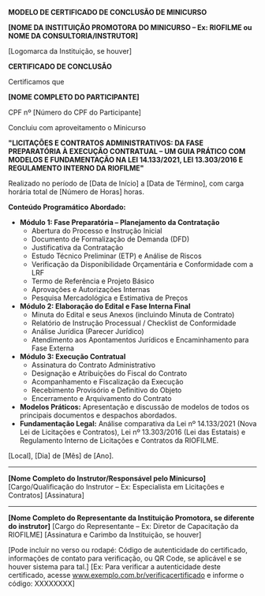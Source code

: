 **MODELO DE CERTIFICADO DE CONCLUSÃO DE MINICURSO**

**[NOME DA INSTITUIÇÃO PROMOTORA DO MINICURSO – Ex: RIOFILME ou NOME DA CONSULTORIA/INSTRUTOR]**

[Logomarca da Instituição, se houver]

**CERTIFICADO DE CONCLUSÃO**

Certificamos que

**[NOME COMPLETO DO PARTICIPANTE]**

CPF nº [Número do CPF do Participante]

Concluiu com aproveitamento o Minicurso

**"LICITAÇÕES E CONTRATOS ADMINISTRATIVOS: DA FASE PREPARATÓRIA À EXECUÇÃO CONTRATUAL – UM GUIA PRÁTICO COM MODELOS E FUNDAMENTAÇÃO NA LEI 14.133/2021, LEI 13.303/2016 E REGULAMENTO INTERNO DA RIOFILME"**

Realizado no período de [Data de Início] a [Data de Término],
com carga horária total de [Número de Horas] horas.

**Conteúdo Programático Abordado:**

*   **Módulo 1: Fase Preparatória – Planejamento da Contratação**
    *   Abertura do Processo e Instrução Inicial
    *   Documento de Formalização de Demanda (DFD)
    *   Justificativa da Contratação
    *   Estudo Técnico Preliminar (ETP) e Análise de Riscos
    *   Verificação da Disponibilidade Orçamentária e Conformidade com a LRF
    *   Termo de Referência e Projeto Básico
    *   Aprovações e Autorizações Internas
    *   Pesquisa Mercadológica e Estimativa de Preços
*   **Módulo 2: Elaboração do Edital e Fase Interna Final**
    *   Minuta do Edital e seus Anexos (incluindo Minuta de Contrato)
    *   Relatório de Instrução Processual / Checklist de Conformidade
    *   Análise Jurídica (Parecer Jurídico)
    *   Atendimento aos Apontamentos Jurídicos e Encaminhamento para Fase Externa
*   **Módulo 3: Execução Contratual**
    *   Assinatura do Contrato Administrativo
    *   Designação e Atribuições do Fiscal do Contrato
    *   Acompanhamento e Fiscalização da Execução
    *   Recebimento Provisório e Definitivo do Objeto
    *   Encerramento e Arquivamento do Contrato
*   **Modelos Práticos:** Apresentação e discussão de modelos de todos os principais documentos e despachos abordados.
*   **Fundamentação Legal:** Análise comparativa da Lei nº 14.133/2021 (Nova Lei de Licitações e Contratos), Lei nº 13.303/2016 (Lei das Estatais) e Regulamento Interno de Licitações e Contratos da RIOFILME.

[Local], [Dia] de [Mês] de [Ano].

_________________________________________
**[Nome Completo do Instrutor/Responsável pelo Minicurso]**
[Cargo/Qualificação do Instrutor – Ex: Especialista em Licitações e Contratos]
[Assinatura]

_________________________________________
**[Nome Completo do Representante da Instituição Promotora, se diferente do instrutor]**
[Cargo do Representante – Ex: Diretor de Capacitação da RIOFILME]
[Assinatura e Carimbo da Instituição, se houver]


[Pode incluir no verso ou rodapé: Código de autenticidade do certificado, informações de contato para verificação, ou QR Code, se aplicável e se houver sistema para tal.]
[Ex: Para verificar a autenticidade deste certificado, acesse www.exemplo.com.br/verificacertificado e informe o código: XXXXXXXX]

